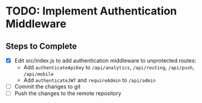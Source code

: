 # TODO: Implement Authentication Middleware

## Steps to Complete
- [x] Edit src/index.js to add authentication middleware to unprotected routes:
  - Add `authenticateApiKey` to `/api/analytics`, `/api/routing`, `/api/push`, `/api/mobile`
  - Add `authenticateJWT` and `requireAdmin` to `/api/admin`
- [ ] Commit the changes to git
- [ ] Push the changes to the remote repository
